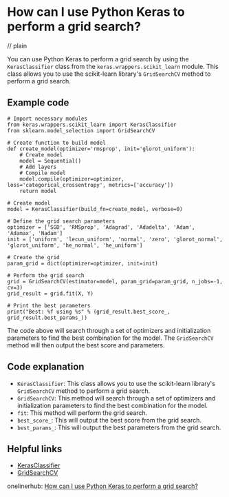 # How can I use Python Keras to perform a grid search?
// plain

You can use Python Keras to perform a grid search by using the `KerasClassifier` class from the `keras.wrappers.scikit_learn` module. This class allows you to use the scikit-learn library's `GridSearchCV` method to perform a grid search.

## Example code

```
# Import necessary modules
from keras.wrappers.scikit_learn import KerasClassifier
from sklearn.model_selection import GridSearchCV

# Create function to build model
def create_model(optimizer='rmsprop', init='glorot_uniform'):
    # Create model
    model = Sequential()
    # Add layers
    # Compile model
    model.compile(optimizer=optimizer, loss='categorical_crossentropy', metrics=['accuracy'])
    return model

# Create model
model = KerasClassifier(build_fn=create_model, verbose=0)

# Define the grid search parameters
optimizer = ['SGD', 'RMSprop', 'Adagrad', 'Adadelta', 'Adam', 'Adamax', 'Nadam']
init = ['uniform', 'lecun_uniform', 'normal', 'zero', 'glorot_normal', 'glorot_uniform', 'he_normal', 'he_uniform']

# Create the grid
param_grid = dict(optimizer=optimizer, init=init)

# Perform the grid search
grid = GridSearchCV(estimator=model, param_grid=param_grid, n_jobs=-1, cv=3)
grid_result = grid.fit(X, Y)

# Print the best parameters
print("Best: %f using %s" % (grid_result.best_score_, grid_result.best_params_))
```

The code above will search through a set of optimizers and initialization parameters to find the best combination for the model. The `GridSearchCV` method will then output the best score and parameters.

## Code explanation

- `KerasClassifier`: This class allows you to use the scikit-learn library's `GridSearchCV` method to perform a grid search.
- `GridSearchCV`: This method will search through a set of optimizers and initialization parameters to find the best combination for the model.
- `fit`: This method will perform the grid search.
- `best_score_`: This will output the best score from the grid search.
- `best_params_`: This will output the best parameters from the grid search.

## Helpful links
- [KerasClassifier](https://keras.io/scikit-learn-api/)
- [GridSearchCV](https://scikit-learn.org/stable/modules/generated/sklearn.model_selection.GridSearchCV.html)

onelinerhub: [How can I use Python Keras to perform a grid search?](https://onelinerhub.com/python-keras/how-can-i-use-python-keras-to-perform-a-grid-search)